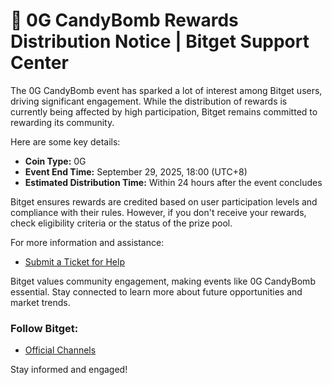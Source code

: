 # 🍬 0G CandyBomb Rewards Distribution Notice | Bitget Support Center

The 0G CandyBomb event has sparked a lot of interest among Bitget users, driving significant engagement. While the distribution of rewards is currently being affected by high participation, Bitget remains committed to rewarding its community.

Here are some key details:
- **Coin Type:** 0G  
- **Event End Time:** September 29, 2025, 18:00 (UTC+8)  
- **Estimated Distribution Time:** Within 24 hours after the event concludes

Bitget ensures rewards are credited based on user participation levels and compliance with their rules. However, if you don't receive your rewards, check eligibility criteria or the status of the prize pool.

For more information and assistance:
- [Submit a Ticket for Help](https://bitget2.zendesk.com/hc/en-us/requests/new?ticket_form_id=4781435313950)

Bitget values community engagement, making events like 0G CandyBomb essential. Stay connected to learn more about future opportunities and market trends.

### Follow Bitget:
- [Official Channels](https://www.bitget.com/support)

Stay informed and engaged!
